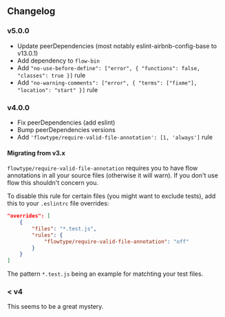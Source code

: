 ## Changelog

### v5.0.0

* Update peerDependencies (most notably eslint-airbnb-config-base to v13.0.1)
* Add dependency to `flow-bin`
* Add `"no-use-before-define": ["error", { "functions": false, "classes": true }]` rule
* Add `"no-warning-comments": ["error", { "terms": ["fixme"], "location": "start" }]` rule

### v4.0.0

* Fix peerDependencies (add eslint)
* Bump peerDependencies versions
* Add `'flowtype/require-valid-file-annotation': [1, 'always']` rule

#### Migrating from v3.x

`flowtype/require-valid-file-annotation` requires you to have flow annotations in all your source files (otherwise it will warn). If you don't use flow this shouldn't concern you.

To disable this rule for certain files (you might want to exclude tests), add this to your `.eslintrc` file overrides:

```json
"overrides": [
    {
        "files": "*.test.js",
        "rules": {
            "flowtype/require-valid-file-annotation": "off"
        }
    }
]
```

The pattern `*.test.js` being an example for matchting your test files.

### < v4

This seems to be a great mystery.
